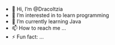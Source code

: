 - 👋 Hi, I’m @Dracoltzia
- 👀 I’m interested in to learn programming
- 🌱 I’m currently learning Java
- 📫 How to reach me ...
- ⚡ Fun fact: ...

<!---
Dracoltzia/Dracoltzia is a ✨ special ✨ repository because its `README.md` (this file) appears on your GitHub profile.
You can click the Preview link to take a look at your changes.
--->
